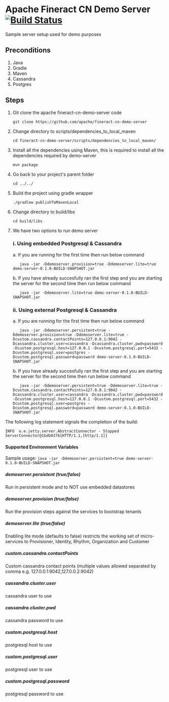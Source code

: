 # Apache Fineract CN Demo Server [![Build Status](https://api.travis-ci.com/apache/fineract-cn-demo-server.svg?branch=develop)](https://travis-ci.com/apache/fineract-cn-demo-server)
Sample server setup used for demo purposes

## Preconditions
1. Java
2. Gradle
3. Maven
4. Cassandra
5. Postgres

## Steps
1. Git clone the apache fineract-cn-demo-server code

    `git clone https://github.com/apache/fineract-cn-demo-server`
2. Change directory to scripts/dependencies_to_local_maven

    `cd fineract-cn-demo-server/scripts/dependencies_to_local_maven/`
3. Install all the dependencies using Maven, this is required to install all the dependencies required by demo-server

    `mvn package`
4. Go back to your project's parent folder

    `cd ../../`
5. Build the project using gradle wrapper

    `./gradlew publishToMavenLocal`
6. Change directory to build/libs

    `cd build/libs`
7. We have two options to run demo server

    ### i.  Using embedded Postgresql & Cassandra
      a. If you are running for the first time then run below command
          
          java -jar -Ddemoserver.provision=true -Ddemoserver.lite=true demo-server-0.1.0-BUILD-SNAPSHOT.jar
      b. If you have already succesfully ran the first step and you are starting the server for the second time then run below command
      
          java -jar -Ddemoserver.lite=true demo-server-0.1.0-BUILD-SNAPSHOT.jar
  
    ### ii. Using external Postgresql & Cassandra
      a. If you are running for the first time then run below command
        
          java -jar -Ddemoserver.persistent=true -Ddemoserver.provision=true -Ddemoserver.lite=true -Dcustom.cassandra.contactPoints=127.0.0.1:9042 -Dcassandra.cluster.user=cassandra -Dcassandra.cluster.pwd=password -Dcustom.postgresql.host=127.0.0.1 -Dcustom.postgresql.port=5432 -Dcustom.postgresql.user=postgres -Dcustom.postgresql.password=password demo-server-0.1.0-BUILD-SNAPSHOT.jar
      b. If you have already succesfully ran the first step and you are starting the server for the second time then run below command
          
          java -jar -Ddemoserver.persistent=true -Ddemoserver.lite=true -Dcustom.cassandra.contactPoints=127.0.0.1:9042 -Dcassandra.cluster.user=cassandra -Dcassandra.cluster.pwd=password -Dcustom.postgresql.host=127.0.0.1 -Dcustom.postgresql.port=5432 -Dcustom.postgresql.user=postgres -Dcustom.postgresql.password=password demo-server-0.1.0-BUILD-SNAPSHOT.jar
      
The following log statement signals the completion of the build:

`INFO  o.e.jetty.server.AbstractConnector - Stopped ServerConnector@1bdb0376{HTTP/1.1,[http/1.1]}`
    

#### Supported Environment Variables

Sample usage: `java -jar -Ddemoserver.persistent=true demo-server-0.1.0-BUILD-SNAPSHOT.jar`

##### demoserver.persistent (true/false)
Run in persistent mode and to NOT use embedded datastores

##### demoserver.provision (true/false)
Run the provision steps against the services to bootstrap tenants

##### demoserver.lite (true/false)
Enabling lite mode (defaults to false) restricts the working set of micro-services to Provisioner, Identity, Rhythm, Organization and Customer

##### custom.cassandra.contactPoints
Custom cassandra contact points (multiple values allowed separated by comma e.g. 127.0.0.1:9042,127.0.0.2:9042)

##### cassandra.cluster.user
cassandra user to use

##### cassandra.cluster.pwd
cassandra password to use

##### custom.postgresql.host
postgresql host to use

##### custom.postgresql.user
postgresql user to use

##### custom.postgresql.password
postgresql password to use
